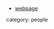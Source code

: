 
* [webpage](http://www.theorie.physik.uni-muenchen.de/MATH/members/asc/professors/mayr_peter/index.html)

category: people
